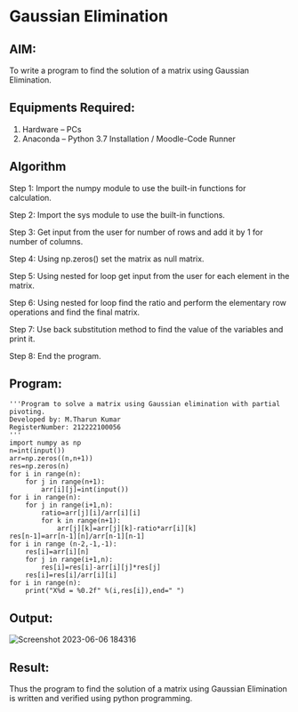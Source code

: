 # Gaussian Elimination

## AIM:
To write a program to find the solution of a matrix using Gaussian Elimination.

## Equipments Required:
1. Hardware – PCs
2. Anaconda – Python 3.7 Installation / Moodle-Code Runner

## Algorithm
Step 1: Import the numpy module to use the built-in functions for calculation.

Step 2: Import the sys module to use the built-in functions.

Step 3: Get input from the user for number of rows and add it by 1 for number of columns.

Step 4: Using np.zeros() set the matrix as null matrix.

Step 5: Using nested for loop get input from the user for each element in the matrix.

Step 6: Using nested for loop find the ratio and perform the elementary row operations and find the final matrix.

Step 7: Use back substitution method to find the value of the variables and print it.

Step 8: End the program.

## Program:
```
'''Program to solve a matrix using Gaussian elimination with partial pivoting.
Developed by: M.Tharun Kumar
RegisterNumber: 212222100056
'''
import numpy as np
n=int(input())
arr=np.zeros((n,n+1))
res=np.zeros(n)
for i in range(n):
    for j in range(n+1):
        arr[i][j]=int(input())
for i in range(n):
    for j in range(i+1,n):
        ratio=arr[j][i]/arr[i][i]
        for k in range(n+1):
            arr[j][k]=arr[j][k]-ratio*arr[i][k]
res[n-1]=arr[n-1][n]/arr[n-1][n-1]
for i in range (n-2,-1,-1):
    res[i]=arr[i][n]
    for j in range(i+1,n):
        res[i]=res[i]-arr[i][j]*res[j]
    res[i]=res[i]/arr[i][i]
for i in range(n):
    print("X%d = %0.2f" %(i,res[i]),end=" ")
```
## Output:
![Screenshot 2023-06-06 184316](https://github.com/25tharunkumar/Gaussian/assets/123470785/cc782dd5-6020-4bf8-8082-15013aed3ad0)



## Result:
Thus the program to find the solution of a matrix using Gaussian Elimination is written and verified using python programming.

